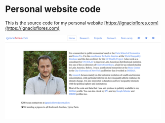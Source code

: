 # Personal website code 

This is the source code for my personal website [https://ignacioflores.com](https://ignacioflores.com) 

<div align="center">
<img src="www/images/website-screenshot.png" width="900" />
</div>

